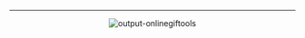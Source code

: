 ---
<p align="center">
<img src="https://i.ibb.co/9Wf6hs7/output-onlinegiftools.gif" alt="output-onlinegiftools" border="0">
</p>

